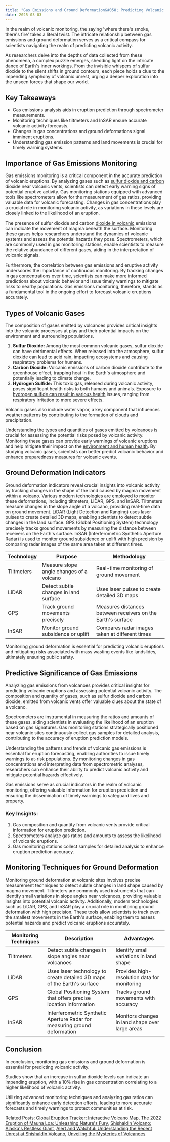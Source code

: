 ```yaml
---
title: "Gas Emissions and Ground Deformation&#058; Predicting Volcanic Activity"
date: 2025-03-03
---
```


In the realm of volcanic monitoring, the saying 'where there's smoke, there's fire' takes a literal twist. The intricate relationship between gas emissions and ground deformation serves as a critical compass for scientists navigating the realm of predicting volcanic activity.

As researchers delve into the depths of data collected from these phenomena, a complex puzzle emerges, shedding light on the intricate dance of Earth's inner workings. From the invisible whispers of sulfur dioxide to the silent shifts in ground contours, each piece holds a clue to the impending symphony of volcanic unrest, urging a deeper exploration into the unseen forces that shape our world.

## Key Takeaways

- Gas emissions analysis aids in eruption prediction through spectrometer measurements.
- Monitoring techniques like tiltmeters and InSAR ensure accurate volcanic activity forecasts.
- Changes in gas concentrations and ground deformations signal imminent eruptions.
- Understanding gas emission patterns and land movements is crucial for timely warning systems.

## Importance of Gas Emissions Monitoring

Gas emissions monitoring is a critical component in the accurate prediction of volcanic eruptions. By analyzing gases such as [sulfur dioxide and carbon](https://magmamatters.com/the-art-and-science-of-volcano-monitoring/ "The Art and Science of Volcano Monitoring") dioxide near volcanic vents, scientists can detect early warning signs of potential eruptive activity. Gas monitoring stations equipped with advanced tools like spectrometers allow for the measurement of gas ratios, providing valuable data for volcanic forecasting. Changes in gas concentrations play a crucial role in monitoring volcanic activity, as variations in these levels are closely linked to the likelihood of an eruption.

The presence of sulfur dioxide and carbon [dioxide in volcanic](https://magmamatters.com/geothermal-energy-and-its-volcanic-origins/ "Geothermal Energy and Its Volcanic Origins") emissions can indicate the movement of magma beneath the surface. Monitoring these gases helps researchers understand the dynamics of volcanic systems and assess the potential hazards they pose. Spectrometers, which are commonly used in gas monitoring stations, enable scientists to measure the relative abundance of different gases, aiding in the interpretation of volcanic signals.

Furthermore, the correlation between gas emissions and eruptive activity underscores the importance of continuous monitoring. By tracking changes in gas concentrations over time, scientists can make more informed predictions about volcanic behavior and issue timely warnings to mitigate risks to nearby populations. Gas emissions monitoring, therefore, stands as a fundamental tool in the ongoing effort to forecast volcanic eruptions accurately.

## Types of Volcanic Gases

The composition of gases emitted by volcanoes provides critical insights into the volcanic processes at play and their potential impacts on the environment and surrounding populations.

1. **Sulfur Dioxide:** Among the most common volcanic gases, sulfur dioxide can have detrimental effects. When released into the atmosphere, sulfur dioxide can lead to acid rain, impacting ecosystems and causing respiratory problems for humans.
2. **Carbon Dioxide:** Volcanic emissions of carbon dioxide contribute to the greenhouse effect, trapping heat in the Earth's atmosphere and potentially leading to climate change.
3. **Hydrogen Sulfide:** This toxic gas, released during volcanic activity, poses significant health risks to both humans and animals. Exposure to [hydrogen sulfide can result in various health](https://magmamatters.com/understanding-volcanic-formation-a-comprehensive-guide/ "Understanding Volcanic Formation: A Comprehensive Guide") issues, ranging from respiratory irritation to more severe effects.

Volcanic gases also include water vapor, a key component that influences weather patterns by contributing to the formation of clouds and precipitation.

Understanding the types and quantities of gases emitted by volcanoes is crucial for assessing the potential risks posed by volcanic activity. Monitoring these gases can provide early warnings of volcanic eruptions and help mitigate their impact on the [environment and human health](https://magmamatters.com/the-environmental-impact-of-volcanic-eruptions-2/ "The Environmental Impact of Volcanic Eruptions"). By studying volcanic gases, scientists can better predict volcanic behavior and enhance preparedness measures for volcanic events.

## Ground Deformation Indicators

Ground deformation indicators reveal crucial insights into volcanic activity by tracking changes in the shape of the land caused by magma movement within a volcano. Various modern technologies are employed to monitor these deformations, including tiltmeters, LiDAR, GPS, and InSAR. Tiltmeters measure changes in the slope angle of a volcano, providing real-time data on ground movement. LiDAR (Light Detection and Ranging) uses laser pulses to create detailed 3D maps, enabling scientists to detect subtle changes in the land surface. GPS (Global Positioning System) technology precisely tracks ground movements by measuring the distance between receivers on the Earth's surface. InSAR (Interferometric Synthetic Aperture Radar) is used to monitor ground subsidence or uplift with high precision by comparing radar images of the same area taken at different times.

| Technology | Purpose | Methodology |
| --- | --- | --- |
| Tiltmeters | Measure slope angle changes of a volcano | Real-time monitoring of ground movement |
| LiDAR | Detect subtle changes in land surface | Uses laser pulses to create detailed 3D maps |
| GPS | Track ground movements precisely | Measures distances between receivers on the Earth's surface |
| InSAR | Monitor ground subsidence or uplift | Compares radar images taken at different times |

Monitoring ground deformation is essential for predicting volcanic eruptions and mitigating risks associated with mass wasting events like landslides, ultimately ensuring public safety.

## Predictive Significance of Gas Emissions

Analyzing gas emissions from volcanoes provides critical insights for predicting volcanic eruptions and assessing potential volcanic activity. The composition and quantity of gases, such as sulfur dioxide and carbon dioxide, emitted from volcanic vents offer valuable clues about the state of a volcano.

Spectrometers are instrumental in measuring the ratios and amounts of these gases, aiding scientists in evaluating the likelihood of an eruption based on gas signatures. Gas monitoring stations strategically positioned near volcanic sites continuously collect gas samples for detailed analysis, contributing to the accuracy of eruption prediction models.

Understanding the patterns and trends of volcanic gas emissions is essential for eruption forecasting, enabling authorities to issue timely warnings to at-risk populations. By monitoring changes in gas concentrations and interpreting data from spectrometric analyses, researchers can enhance their ability to predict volcanic activity and mitigate potential hazards effectively.

Gas emissions serve as crucial indicators in the realm of volcanic monitoring, offering valuable information for eruption prediction and ensuring the dissemination of timely warnings to safeguard lives and property.

### Key Insights:

1. Gas composition and quantity from volcanic vents provide critical information for eruption prediction.
2. Spectrometers analyze gas ratios and amounts to assess the likelihood of volcanic eruptions.
3. Gas monitoring stations collect samples for detailed analysis to enhance eruption prediction accuracy.

## Monitoring Techniques for Ground Deformation

Monitoring ground deformation at volcanic sites involves precise measurement techniques to detect subtle changes in land shape caused by magma movement. Tiltmeters are commonly used instruments that can identify small variations in slope angles near volcanoes, providing valuable insights into potential volcanic activity. Additionally, modern technologies such as LiDAR, GPS, and InSAR play a crucial role in monitoring ground deformation with high precision. These tools allow scientists to track even the smallest movements in the Earth's surface, enabling them to assess potential hazards and predict volcanic eruptions accurately.

| Monitoring Techniques | Description | Advantages |
| --- | --- | --- |
| Tiltmeters | Detect subtle changes in slope angles near volcanoes | Identify small variations in land shape |
| LiDAR | Uses laser technology to create detailed 3D maps of the Earth's surface | Provides high-resolution data for monitoring |
| GPS | Global Positioning System that offers precise location information | Tracks ground movements with accuracy |
| InSAR | Interferometric Synthetic Aperture Radar for measuring ground deformation | Monitors changes in land shape over large areas |

## Conclusion

In conclusion, monitoring gas emissions and ground deformation is essential for predicting volcanic activity.

Studies show that an increase in sulfur dioxide levels can indicate an impending eruption, with a 10% rise in gas concentration correlating to a higher likelihood of volcanic activity.

Utilizing advanced monitoring techniques and analyzing gas ratios can significantly enhance early detection efforts, leading to more accurate forecasts and timely warnings to protect communities at risk.

Related Posts: [Global Eruption Tracker: Interactive Volcano Map](https://magmamatters.com/global-eruption-tracker-interactive-volcano-map/), [The 2022 Eruption of Mauna Loa: Unleashing Nature's Fury](https://magmamatters.com/the-2022-eruption-of-mauna-loa-unleashing-natures-fury/), [Shishaldin Volcano: Alaska's Restless Giant](https://magmamatters.com/shishaldin-volcano-alaskas-restless-giant/), [Alert and Watchful: Understanding the Recent Unrest at Shishaldin Volcano](https://magmamatters.com/alert-and-watchful-understanding-the-recent-unrest-at-shishaldin-volcano/), [Unveiling the Mysteries of Volcanoes](https://magmamatters.com/unveiling-the-mysteries-of-volcanoes/)
